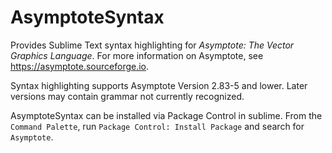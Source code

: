 # AsymptoteSyntax
Provides Sublime Text syntax highlighting for *Asymptote: The Vector Graphics Language*. For more information on Asymptote, see https://asymptote.sourceforge.io.

Syntax highlighting supports Asymptote Version 2.83-5 and lower. Later versions may contain grammar not currently recognized.

AsymptoteSyntax can be installed via Package Control in sublime. From the `Command Palette`, run `Package Control: Install Package` and search for `Asymptote`.
